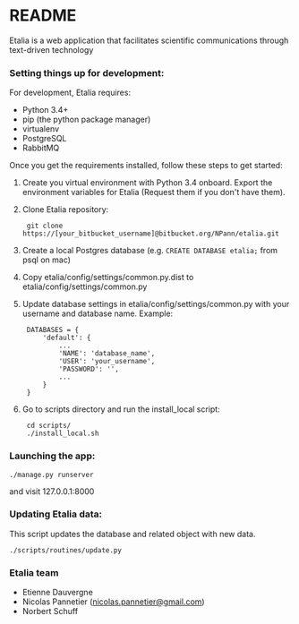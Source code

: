 # README #

Etalia is a web application that facilitates scientific communications through 
text-driven technology 

### Setting things up for development:

For development, Etalia requires:

* Python 3.4+
* pip (the python package manager)
* virtualenv
* PostgreSQL
* RabbitMQ

Once you get the requirements installed, follow these steps to get started:

1. Create you virtual environment with Python 3.4 onboard. Export the environment variables for Etalia (Request them if you don't have them). 

2. Clone Etalia repository:
        
        git clone https://[your_bitbucket_username]@bitbucket.org/NPann/etalia.git

3. Create a local Postgres database (e.g. `CREATE DATABASE etalia;` from psql on mac)

4. Copy etalia/config/settings/common.py.dist to etalia/config/settings/common.py

5. Update database settings in etalia/config/settings/common.py with your username and database name. Example:
    
        DATABASES = {
            'default': {
                ...
                'NAME': 'database_name',
                'USER': 'your_username',
                'PASSWORD': '',
                ...
            }
        }

6. Go to scripts directory and run the install_local script:

        cd scripts/
        ./install_local.sh

### Launching the app:

`
./manage.py runserver
`

and visit 127.0.0.1:8000

### Updating Etalia data:

This script updates the database and related object with new data.

`
./scripts/routines/update.py
`

### Etalia team ###

* Etienne Dauvergne
* Nicolas Pannetier (nicolas.pannetier@gmail.com)
* Norbert Schuff